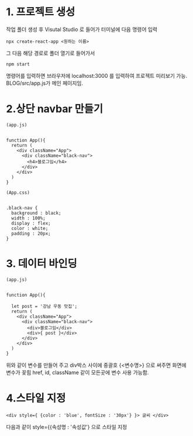 # 1. 프로젝트 생성
작업 폴더 생성 후 Visutal Studio 로 들어가 터미널에 다음 명령어 입력
```
npx create-react-app <원하는 이름>
```
그 다음 해당 경로로 폴더 열기로 들어가서 
```
npm start
```
명령어를 입력하면 브라우저에 localhost:3000 를 입력하여 프로젝트 미리보기 가능.
BLOG/src/app.js가 메인 페이지임.

# 2.상단 navbar 만들기

```
(app.js)


function App(){
  return (
    <div className="App">
      <div className="black-nav">
        <h4>블로그임</h4>
      </div>
    </div>
  )
}
```

```
(App.css)


.black-nav {
  background : black;
  width : 100%;
  display : flex;
  color : white;
  padding : 20px;
}
```
# 3. 데이터 바인딩
```
(app.js)


function App(){

  let post = '강남 우동 맛집';
  return (
    <div className="App">
      <div className="black-nav">
        <div>블로그임</div>
        <div>{ post }</div>
      </div>
    </div>
  )
}
```
위와 같이 변수를 만들어 주고
div박스 사이에 중괄호 {<변수명>} 으로 써주면 화면에 변수가 꽂힘
href, id, className 같이 모든곳에 변수 사용 가능함.

# 4.스타일 지정
```
<div style={ {color : 'blue', fontSize : '30px'} }> 글씨 </div>
```
다음과 같이 style={{속성명 : '속성값'} 으로 스타일 지정
